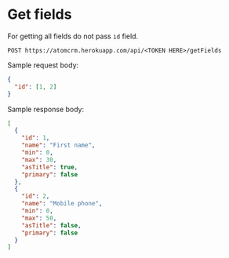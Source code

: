 # Get fields

For getting all fields do not pass `id` field.

`POST https://atomcrm.herokuapp.com/api/<TOKEN HERE>/getFields`

Sample request body:
```json
{
  "id": [1, 2]
}
```

Sample response body:
```json
[
  {
    "id": 1,
    "name": "First name",
    "min": 0,
    "max": 30,
    "asTitle": true,
    "primary": false
  },
  {
    "id": 2,
    "name": "Mobile phone",
    "min": 0,
    "max": 50,
    "asTitle": false,
    "primary": false
  }
]
```